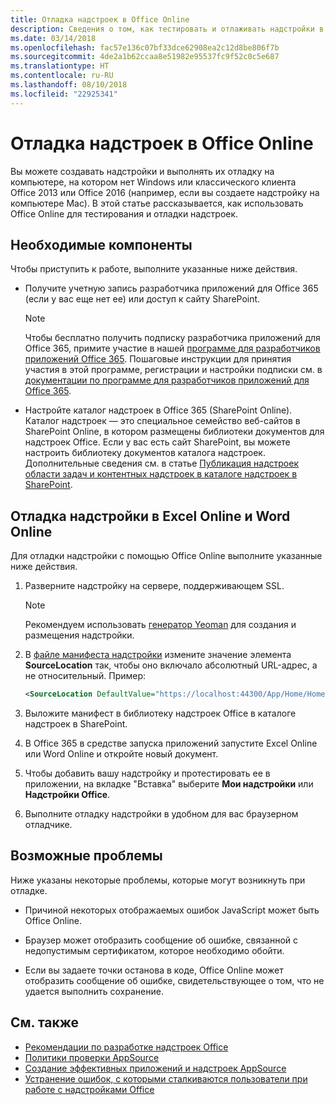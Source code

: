 ```yaml
---
title: Отладка надстроек в Office Online
description: Сведения о том, как тестировать и отлаживать надстройки в Office Online.
ms.date: 03/14/2018
ms.openlocfilehash: fac57e136c07bf33dce62908ea2c12d8be806f7b
ms.sourcegitcommit: 4de2a1b62ccaa8e51982e95537fc9f52c0c5e687
ms.translationtype: HT
ms.contentlocale: ru-RU
ms.lasthandoff: 08/10/2018
ms.locfileid: "22925341"
---
```

# <a name="debug-add-ins-in-office-online"></a>Отладка надстроек в Office Online


Вы можете создавать надстройки и выполнять их отладку на компьютере, на котором нет Windows или классического клиента Office 2013 или Office 2016 (например, если вы создаете надстройку на компьютере Mac). В этой статье рассказывается, как использовать Office Online для тестирования и отладки надстроек. 

## <a name="prerequisites"></a>Необходимые компоненты

Чтобы приступить к работе, выполните указанные ниже действия.

- Получите учетную запись разработчика приложений для Office 365 (если у вас еще нет ее) или доступ к сайту SharePoint.
    
  > [!NOTE]
  > Чтобы бесплатно получить подписку разработчика приложений для Office 365, примите участие в нашей [программе для разработчиков приложений Office 365](https://developer.microsoft.com/office/dev-program). Пошаговые инструкции для принятия участия в этой программе, регистрации и настройки подписки см. в [документации по программе для разработчиков приложений для Office 365](https://docs.microsoft.com/office/developer-program/office-365-developer-program).
     
- Настройте каталог надстроек в Office 365 (SharePoint Online). Каталог надстроек — это специальное семейство веб-сайтов в SharePoint Online, в котором размещены библиотеки документов для надстроек Office. Если у вас есть сайт SharePoint, вы можете настроить библиотеку документов каталога надстроек. Дополнительные сведения см. в статье [Публикация надстроек области задач и контентных надстроек в каталоге надстроек в SharePoint](../publish/publish-task-pane-and-content-add-ins-to-an-add-in-catalog.md).
    

## <a name="debug-your-add-in-from-excel-online-or-word-online"></a>Отладка надстройки в Excel Online и Word Online

Для отладки надстройки с помощью Office Online выполните указанные ниже действия.

1. Разверните надстройку на сервере, поддерживающем SSL.
    
    > [!NOTE]
    > Рекомендуем использовать [генератор Yeoman](https://github.com/OfficeDev/generator-office) для создания и размещения надстройки.
     
2. В [файле манифеста надстройки](../develop/add-in-manifests.md) измените значение элемента **SourceLocation** так, чтобы оно включало абсолютный URL-адрес, а не относительный. Пример:
      
    ```xml
    <SourceLocation DefaultValue="https://localhost:44300/App/Home/Home.html" />
    ```
    
3. Выложите манифест в библиотеку надстроек Office в каталоге надстроек в SharePoint.
    
4. В Office 365 в средстве запуска приложений запустите Excel Online или Word Online и откройте новый документ.
    
5. Чтобы добавить вашу надстройку и протестировать ее в приложении, на вкладке "Вставка" выберите **Мои надстройки** или **Надстройки Office**.
    
6. Выполните отладку надстройки в удобном для вас браузерном отладчике.

## <a name="potential-issues"></a>Возможные проблемы    

Ниже указаны некоторые проблемы, которые могут возникнуть при отладке.
    
- Причиной некоторых отображаемых ошибок JavaScript может быть Office Online.
      
- Браузер может отобразить сообщение об ошибке, связанной с недопустимым сертификатом, которое необходимо обойти.
      
- Если вы задаете точки останова в коде, Office Online может отобразить сообщение об ошибке, свидетельствующее о том, что не удается выполнить сохранение.

## <a name="see-also"></a>См. также

- [Рекомендации по разработке надстроек Office](../concepts/add-in-development-best-practices.md)
- 
  [Политики проверки AppSource](https://docs.microsoft.com/office/dev/store/validation-policies)  
- 
  [Создание эффективных приложений и надстроек AppSource](https://docs.microsoft.com/office/dev/store/create-effective-office-store-listings)  
- [Устранение ошибок, с которыми сталкиваются пользователи при работе с надстройками Office](testing-and-troubleshooting.md)
    
